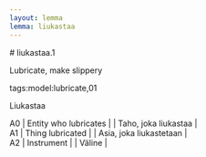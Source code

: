 ```yaml
---
layout: lemma
lemma: liukastaa
---
```


<div class="sense">
# <span class="sensename">liukastaa.1</span>

<span class="description">Lubricate, make slippery</span>

tags:model:lubricate,01

<span class="description">Liukastaa</span>

A0 | Entity who lubricates |   | Taho, joka liukastaa |  
A1 | Thing lubricated |   | Asia, joka liukastetaan |  
A2 | Instrument |   | Väline |  

</div>

